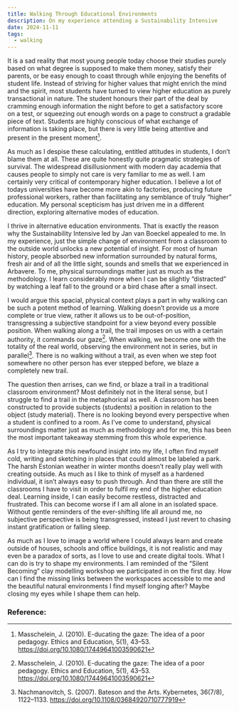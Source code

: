 ```yaml
---
title: Walking Through Educational Environments
description: On my experience attending a Sustainability Intensive
date: 2024-11-11
tags:
  - walking
---
```


It is a sad reality that most young people today choose their studies purely based on what degree is supposed to make them money, satisfy their parents, or be easy enough to coast through while enjoying the benefits of student life. Instead of striving for higher values that might enrich the mind and the spirit, most students have turned to view higher education as purely transactional in nature. The student honours their part of the deal by cramming enough information the night before to get a satisfactory score on a test, or squeezing out enough words on a page to construct a gradable piece of text. Students are highly conscious of what exchange of information is taking place, but there is very little being attentive and present in the present moment[^1].

As much as I despise these calculating, entitled attitudes in students, I don’t blame them at all. These are quite honestly quite pragmatic strategies of survival. The widespread disillusionment with modern day academia that causes people to simply not care is very familiar to me as well. I am certainly very critical of contemporary higher education. I believe a lot of todays universities have become more akin to factories, producing future professional workers, rather than facilitating any semblance of truly “higher” education. My personal scepticism has just driven me in a different direction, exploring alternative modes of education.

I thrive in alternative education environments. That is exactly the reason why the Sustainability Intensive led by Jan van Boeckel appealed to me. In my experience, just the simple change of environment from a classroom to the outside world unlocks a new potential of insight. For most of human history, people absorbed new information surrounded by natural forms, fresh air and of all the little sight, sounds and smells that we experienced in Arbavere. To me, physical surroundings matter just as much as the methodology. I learn considerably more when I can be slightly “distracted” by watching a leaf fall to the ground or a bird chase after a small insect.

I would argue this spacial, physical context plays a part in why walking can be such a potent method of learning. Walking doesn’t provide us a more complete or true view, rather it allows us to be out-of-position, transgressing a subjective standpoint for a view beyond every possible position. When walking along a trail, the trail imposes on us with a certain authority, it commands our gaze[^1]. When walking, we become one with the totality of the real world, observing the environment not in series, but in parallel[^2]. There is no walking without a trail, as even when we step foot somewhere no other person has ever stepped before, we blaze a completely new trail.

The question then arrises, can we find, or blaze a trail in a traditional classroom environment? Most definitely not in the literal sense, but I struggle to find a trail in the metaphorical as well. A classroom has been constructed to provide subjects (students) a position in relation to the object (study material). There is no looking beyond every perspective when a student is confined to a room. As I’ve come to understand, physical surroundings matter just as much as methodology and for me, this has been the most important takeaway stemming from this whole experience.

As I try to integrate this newfound insight into my life, I often find myself cold, writing and sketching in places that could almost be labeled a park. The harsh Estonian weather in winter months doesn’t really play well with creating outside. As much as I like to think of myself as a hardened individual, it isn’t always easy to push through. And than there are still the classrooms I have to visit in order to fulfil my end of the higher education deal.
Learning inside, I can easily become restless, distracted and frustrated. This can become worse if I am all alone in an isolated space. Without gentle reminders of the ever-shifting life all around me, no subjective perspective is being transgressed, instead I just revert to chasing instant gratification or falling sleep.

As much as I love to image a world where I could always learn and create outside of houses, schools and office buildings, it is not realistic and may even be a paradox of sorts, as I love to use and create digital tools. What I can do is try to shape my environments. I am reminded of the “Silent Becoming” clay modelling workshop we participated in on the first day. How can I find the missing links between the workspaces accessible to me and the beautiful natural environments I find myself longing after? Maybe closing my eyes while I shape them can help.

### Reference:

[^1]: Masschelein, J. (2010). E-ducating the gaze: The idea of a poor pedagogy. Ethics and Education, 5(1), 43–53. https://doi.org/10.1080/17449641003590621
[^2]: Nachmanovitch, S. (2007). Bateson and the Arts. Kybernetes, 36(7/8), 1122–1133. https://doi.org/10.1108/03684920710777919
